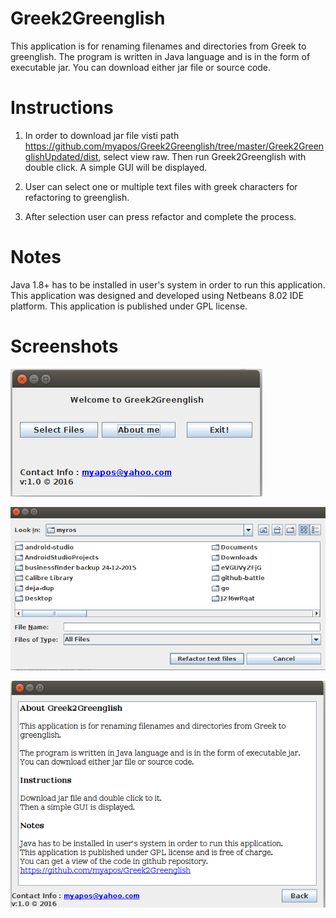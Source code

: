 Greek2Greenglish
================

This application is for renaming filenames and directories from Greek to greenglish. 
The program is written in Java language and is in the form of executable jar. You can download either 
jar file or source code.

Instructions 
================

1. In order to download jar file visti path https://github.com/myapos/Greek2Greenglish/tree/master/Greek2GreenglishUpdated/dist, 
   select view raw. Then run Greek2Greenglish with double click. A simple GUI will be displayed. 
2. User can select one or multiple text files with greek characters for refactoring to greenglish.

3. After selection user can press refactor and complete the process.


Notes
================

Java 1.8+ has to be installed in user's system in order to run this application. This application was designed and
developed using Netbeans 8.02 IDE platform. This application is published under GPL license.

Screenshots
================

![screenshot1.png](https://github.com/myapos/Greek2Greenglish/blob/master/screenshots/screenshot1.png)

![screenshot2.png](https://github.com/myapos/Greek2Greenglish/blob/master/screenshots/screenshot2.png)

![screenshot3.png](https://github.com/myapos/Greek2Greenglish/blob/master/screenshots/screenshot3.png)
